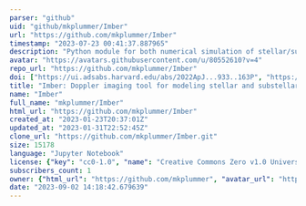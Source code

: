 ```yaml
---
parser: "github"
uid: "github/mkplummer/Imber"
url: "https://github.com/mkplummer/Imber"
timestamp: "2023-07-23 00:41:37.887965"
description: "Python module for both numerical simulation of stellar/substellar surfaces and fitting the resulting spectral line profiles and photometric light curves with analytical models."
avatar: "https://avatars.githubusercontent.com/u/80552610?v=4"
repo_url: "https://github.com/mkplummer/Imber"
doi: ["https://ui.adsabs.harvard.edu/abs/2022ApJ...933..163P", "https://ui.adsabs.harvard.edu/abs/2023ascl.soft07033P/abstract"]
title: "Imber: Doppler imaging tool for modeling stellar and substellar surfaces"
name: "Imber"
full_name: "mkplummer/Imber"
html_url: "https://github.com/mkplummer/Imber"
created_at: "2023-01-23T20:37:01Z"
updated_at: "2023-01-31T22:52:45Z"
clone_url: "https://github.com/mkplummer/Imber.git"
size: 15178
language: "Jupyter Notebook"
license: {"key": "cc0-1.0", "name": "Creative Commons Zero v1.0 Universal", "spdx_id": "CC0-1.0", "url": "https://api.github.com/licenses/cc0-1.0", "node_id": "MDc6TGljZW5zZTY="}
subscribers_count: 1
owner: {"html_url": "https://github.com/mkplummer", "avatar_url": "https://avatars.githubusercontent.com/u/80552610?v=4", "login": "mkplummer", "type": "User"}
date: "2023-09-02 14:18:42.679639"
---
```

